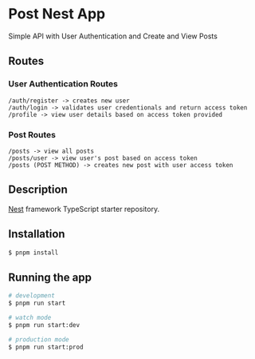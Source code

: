 # Post Nest App
Simple API with User Authentication and Create and View Posts

## Routes

### User Authentication Routes
```
/auth/register -> creates new user
/auth/login -> validates user credentionals and return access token
/profile -> view user details based on access token provided
```

### Post Routes
```
/posts -> view all posts
/posts/user -> view user's post based on access token
/posts (POST METHOD) -> creates new post with user access token
```

## Description

[Nest](https://github.com/nestjs/nest) framework TypeScript starter repository.

## Installation

```bash
$ pnpm install
```

## Running the app

```bash
# development
$ pnpm run start

# watch mode
$ pnpm run start:dev

# production mode
$ pnpm run start:prod
```
